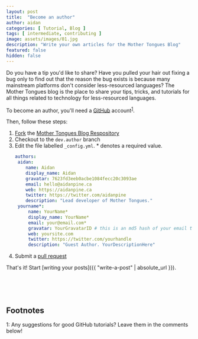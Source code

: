 ```yaml
---
layout: post
title:  "Become an author"
author: aidan
categories: [ Tutorial, Blog ]
tags: [ intermediate, contributing ]
image: assets/images/01.jpg
description: "Write your own articles for the Mother Tongues Blog"
featured: false
hidden: false
---
```


Do you have a tip you'd like to share? Have you pulled your hair out fixing a bug only to find out that the reason the bug exists is because many mainstream platforms don't consider less-resourced languages? The Mother Tongues blog is the place to share your tips, tricks, and tutorials for all things related to technology for less-resourced languages.

To become an author, you'll need a [GitHub](https://github.com) account<sup>[1](#github-footnote)</sup>.

Then, follow these steps:

1. [Fork](https://docs.github.com/en/github/getting-started-with-github/fork-a-repo) the [Mother Tongues Blog Respository](https://github.com/roedoejet/mothertongues-blog)
2. Checkout to the `dev.author` branch
3. Edit the file labelled `_config.yml`. * denotes a required value.
   ```yaml
   authors:
    aidan:
       name: Aidan
       display_name: Aidan
       gravatar: 7623fd3eeb0acbe1084fecc20c3093ae 
       email: hello@aidanpine.ca
       web: https://aidanpine.ca
       twitter: https://twitter.com/aidanpine
       description: "Lead developer of Mother Tongues."
    yourname*:
        name: YourName*
        display_name: YourName*
        email: your@email.com*
        gravatar: YourGravatarID # this is an md5 hash of your email that you used to sign up for https://en.gravatar.com/ you can either calculate this on the command line, or use an online generator like https://www.md5hashgenerator.com/ 
        web: yoursite.com
        twitter: https://twitter.com/yourhandle
        description: "Guest Author. YourDescriptionHere"
    ```
4. Submit a [pull request](https://github.com/roedoejet/mothertongues-blog/pull/new/dev.author)

That's it! Start [writing your posts]({{ "write-a-post" | absolute_url }}).

<br> 
<br> 
<br>   

## Footnotes

<a name="github-footnote">1</a>: Any suggestions for good GitHub tutorials? Leave them in the comments below!


